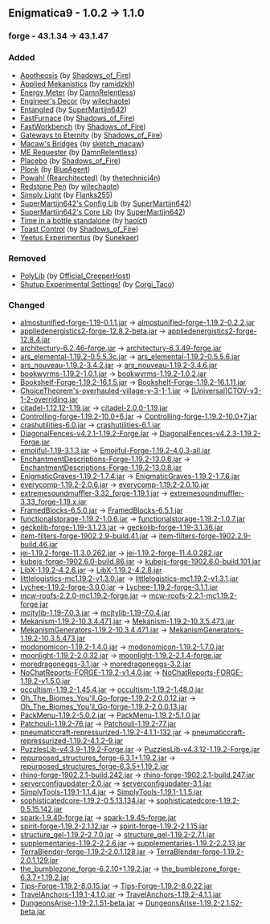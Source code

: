 ## Enigmatica9 - 1.0.2 -> 1.1.0

### forge - 43.1.34 -> 43.1.47

### Added

  * [Apotheosis](https://www.curseforge.com/minecraft/mc-mods/apotheosis) (by [Shadows_of_Fire](https://www.curseforge.com/members/Shadows_of_Fire/projects))
  * [Applied Mekanistics](https://www.curseforge.com/minecraft/mc-mods/applied-mekanistics) (by [ramidzkh](https://www.curseforge.com/members/ramidzkh/projects))
  * [Energy Meter](https://www.curseforge.com/minecraft/mc-mods/energymeter) (by [DamnRelentless](https://www.curseforge.com/members/DamnRelentless/projects))
  * [Engineer's Decor](https://www.curseforge.com/minecraft/mc-mods/engineers-decor) (by [wilechaote](https://www.curseforge.com/members/wilechaote/projects))
  * [Entangled](https://www.curseforge.com/minecraft/mc-mods/entangled) (by [SuperMartijn642](https://www.curseforge.com/members/SuperMartijn642/projects))
  * [FastFurnace](https://www.curseforge.com/minecraft/mc-mods/fastfurnace) (by [Shadows_of_Fire](https://www.curseforge.com/members/Shadows_of_Fire/projects))
  * [FastWorkbench](https://www.curseforge.com/minecraft/mc-mods/fastworkbench) (by [Shadows_of_Fire](https://www.curseforge.com/members/Shadows_of_Fire/projects))
  * [Gateways to Eternity](https://www.curseforge.com/minecraft/mc-mods/gateways-to-eternity) (by [Shadows_of_Fire](https://www.curseforge.com/members/Shadows_of_Fire/projects))
  * [Macaw's Bridges](https://www.curseforge.com/minecraft/mc-mods/macaws-bridges) (by [sketch_macaw](https://www.curseforge.com/members/sketch_macaw/projects))
  * [ME Requester](https://www.curseforge.com/minecraft/mc-mods/merequester) (by [DamnRelentless](https://www.curseforge.com/members/DamnRelentless/projects))
  * [Placebo](https://www.curseforge.com/minecraft/mc-mods/placebo) (by [Shadows_of_Fire](https://www.curseforge.com/members/Shadows_of_Fire/projects))
  * [Plonk](https://www.curseforge.com/minecraft/mc-mods/plonk) (by [BlueAgent](https://www.curseforge.com/members/BlueAgent/projects))
  * [Powah! (Rearchitected)](https://www.curseforge.com/minecraft/mc-mods/powah-rearchitected) (by [thetechnici4n](https://www.curseforge.com/members/thetechnici4n/projects))
  * [Redstone Pen](https://www.curseforge.com/minecraft/mc-mods/redstone-pen) (by [wilechaote](https://www.curseforge.com/members/wilechaote/projects))
  * [Simply Light](https://www.curseforge.com/minecraft/mc-mods/simply-light) (by [Flanks255](https://www.curseforge.com/members/Flanks255/projects))
  * [SuperMartijn642's Config Lib](https://www.curseforge.com/minecraft/mc-mods/supermartijn642s-config-lib) (by [SuperMartijn642](https://www.curseforge.com/members/SuperMartijn642/projects))
  * [SuperMartijn642's Core Lib](https://www.curseforge.com/minecraft/mc-mods/supermartijn642s-core-lib) (by [SuperMartijn642](https://www.curseforge.com/members/SuperMartijn642/projects))
  * [Time in a bottle standalone](https://www.curseforge.com/minecraft/mc-mods/time-in-a-bottle-standalone) (by [haoict](https://www.curseforge.com/members/haoict/projects))
  * [Toast Control](https://www.curseforge.com/minecraft/mc-mods/toast-control) (by [Shadows_of_Fire](https://www.curseforge.com/members/Shadows_of_Fire/projects))
  * [Yeetus Experimentus](https://www.curseforge.com/minecraft/mc-mods/yeetusexperimentus) (by [Sunekaer](https://www.curseforge.com/members/Sunekaer/projects))

### Removed

  * [PolyLib](https://www.curseforge.com/minecraft/mc-mods/polylib) (by [Official_CreeperHost](https://www.curseforge.com/members/Official_CreeperHost/projects))
  * [Shutup Experimental Settings!](https://www.curseforge.com/minecraft/mc-mods/shutup-experimental-settings) (by [Corgi_Taco](https://www.curseforge.com/members/Corgi_Taco/projects))

### Changed

  * [almostunified-forge-1.19-0.1.1.jar](https://www.curseforge.com/minecraft/mc-mods/almost-unified/files/4009684) -> [almostunified-forge-1.19.2-0.2.2.jar](https://www.curseforge.com/minecraft/mc-mods/almost-unified/files/4061591)
  * [appliedenergistics2-forge-12.8.2-beta.jar](https://www.curseforge.com/minecraft/mc-mods/applied-energistics-2/files/4023395) -> [appliedenergistics2-forge-12.8.4.jar](https://www.curseforge.com/minecraft/mc-mods/applied-energistics-2/files/4056162)
  * [architectury-6.2.46-forge.jar](https://www.curseforge.com/minecraft/mc-mods/architectury-api/files/3984018) -> [architectury-6.3.49-forge.jar](https://www.curseforge.com/minecraft/mc-mods/architectury-api/files/4040977)
  * [ars_elemental-1.19.2-0.5.5.3c.jar](https://www.curseforge.com/minecraft/mc-mods/ars-elemental/files/3996456) -> [ars_elemental-1.19.2-0.5.5.6.jar](https://www.curseforge.com/minecraft/mc-mods/ars-elemental/files/4053439)
  * [ars_nouveau-1.19.2-3.4.2.jar](https://www.curseforge.com/minecraft/mc-mods/ars-nouveau/files/4023830) -> [ars_nouveau-1.19.2-3.4.6.jar](https://www.curseforge.com/minecraft/mc-mods/ars-nouveau/files/4060866)
  * [bookwyrms-1.19.2-1.0.1.jar](https://www.curseforge.com/minecraft/mc-mods/book-wyrms/files/3942111) -> [bookwyrms-1.19.2-1.0.2.jar](https://www.curseforge.com/minecraft/mc-mods/book-wyrms/files/4058439)
  * [Bookshelf-Forge-1.19.2-16.1.5.jar](https://www.curseforge.com/minecraft/mc-mods/bookshelf/files/3964325) -> [Bookshelf-Forge-1.19.2-16.1.11.jar](https://www.curseforge.com/minecraft/mc-mods/bookshelf/files/4052856)
  * [ChoiceTheorem's-overhauled-village-v-3-1-1.jar](https://www.curseforge.com/minecraft/mc-mods/choicetheorems-overhauled-village/files/3949810) -> [[Universal]CTOV-v3-1-2-overriding.jar](https://www.curseforge.com/minecraft/mc-mods/choicetheorems-overhauled-village/files/4028354)
  * [citadel-1.12.12-1.19.jar](https://www.curseforge.com/minecraft/mc-mods/citadel/files/4007580) -> [citadel-2.0.0-1.19.jar](https://www.curseforge.com/minecraft/mc-mods/citadel/files/4053064)
  * [Controlling-forge-1.19.2-10.0+6.jar](https://www.curseforge.com/minecraft/mc-mods/controlling/files/3950211) -> [Controlling-forge-1.19.2-10.0+7.jar](https://www.curseforge.com/minecraft/mc-mods/controlling/files/4050343)
  * [crashutilities-6.0.jar](https://www.curseforge.com/minecraft/mc-mods/crash-utilities/files/3908263) -> [crashutilities-6.1.jar](https://www.curseforge.com/minecraft/mc-mods/crash-utilities/files/4033133)
  * [DiagonalFences-v4.2.1-1.19.2-Forge.jar](https://www.curseforge.com/minecraft/mc-mods/diagonal-fences/files/3956723) -> [DiagonalFences-v4.2.3-1.19.2-Forge.jar](https://www.curseforge.com/minecraft/mc-mods/diagonal-fences/files/4026713)
  * [emojiful-1.19-3.1.3.jar](https://www.curseforge.com/minecraft/mc-mods/emojiful/files/3963433) -> [Emojiful-Forge-1.19.2-4.0.3-all.jar](https://www.curseforge.com/minecraft/mc-mods/emojiful/files/4056363)
  * [EnchantmentDescriptions-Forge-1.19.2-13.0.6.jar](https://www.curseforge.com/minecraft/mc-mods/enchantment-descriptions/files/4023969) -> [EnchantmentDescriptions-Forge-1.19.2-13.0.8.jar](https://www.curseforge.com/minecraft/mc-mods/enchantment-descriptions/files/4047042)
  * [EnigmaticGraves-1.19.2-1.7.4.jar](https://www.curseforge.com/minecraft/mc-mods/enigmatic-graves/files/4024605) -> [EnigmaticGraves-1.19.2-1.7.6.jar](https://www.curseforge.com/minecraft/mc-mods/enigmatic-graves/files/4050552)
  * [everycomp-1.19.2-2.0.6.jar](https://www.curseforge.com/minecraft/mc-mods/every-compat/files/3959071) -> [everycomp-1.19.2-2.0.10.jar](https://www.curseforge.com/minecraft/mc-mods/every-compat/files/4035756)
  * [extremesoundmuffler-3.32_forge-1.19.1.jar](https://www.curseforge.com/minecraft/mc-mods/extreme-sound-muffler/files/3913323) -> [extremesoundmuffler-3.33_forge-1.19.x.jar](https://www.curseforge.com/minecraft/mc-mods/extreme-sound-muffler/files/4033058)
  * [FramedBlocks-6.5.0.jar](https://www.curseforge.com/minecraft/mc-mods/framedblocks/files/4018364) -> [FramedBlocks-6.5.1.jar](https://www.curseforge.com/minecraft/mc-mods/framedblocks/files/4028031)
  * [functionalstorage-1.19.2-1.0.6.jar](https://www.curseforge.com/minecraft/mc-mods/functional-storage/files/3956973) -> [functionalstorage-1.19.2-1.0.7.jar](https://www.curseforge.com/minecraft/mc-mods/functional-storage/files/4040972)
  * [geckolib-forge-1.19-3.1.23.jar](https://www.curseforge.com/minecraft/mc-mods/geckolib/files/4019767) -> [geckolib-forge-1.19-3.1.36.jar](https://www.curseforge.com/minecraft/mc-mods/geckolib/files/4064451)
  * [item-filters-forge-1902.2.9-build.41.jar](https://www.curseforge.com/minecraft/mc-mods/item-filters/files/3993782) -> [item-filters-forge-1902.2.9-build.46.jar](https://www.curseforge.com/minecraft/mc-mods/item-filters/files/4055379)
  * [jei-1.19.2-forge-11.3.0.262.jar](https://www.curseforge.com/minecraft/mc-mods/jei/files/3969039) -> [jei-1.19.2-forge-11.4.0.282.jar](https://www.curseforge.com/minecraft/mc-mods/jei/files/4062321)
  * [kubejs-forge-1902.6.0-build.86.jar](https://www.curseforge.com/minecraft/mc-mods/kubejs/files/4023910) -> [kubejs-forge-1902.6.0-build.101.jar](https://www.curseforge.com/minecraft/mc-mods/kubejs/files/4053875)
  * [LibX-1.19.2-4.2.6.jar](https://www.curseforge.com/minecraft/mc-mods/libx/files/3968208) -> [LibX-1.19.2-4.2.8.jar](https://www.curseforge.com/minecraft/mc-mods/libx/files/4052778)
  * [littlelogistics-mc1.19.2-v1.3.0.jar](https://www.curseforge.com/minecraft/mc-mods/little-logistics/files/3933484) -> [littlelogistics-mc1.19.2-v1.3.1.jar](https://www.curseforge.com/minecraft/mc-mods/little-logistics/files/4050924)
  * [Lychee-1.19.2-forge-3.0.0.jar](https://www.curseforge.com/minecraft/mc-mods/lychee/files/4005679) -> [Lychee-1.19.2-forge-3.1.1.jar](https://www.curseforge.com/minecraft/mc-mods/lychee/files/4041580)
  * [mcw-roofs-2.2.0-mc1.19.2-forge.jar](https://www.curseforge.com/minecraft/mc-mods/macaws-roofs/files/3963949) -> [mcw-roofs-2.2.1-mc1.19.2-forge.jar](https://www.curseforge.com/minecraft/mc-mods/macaws-roofs/files/4028405)
  * [mcjtylib-1.19-7.0.3.jar](https://www.curseforge.com/minecraft/mc-mods/mcjtylib/files/3994824) -> [mcjtylib-1.19-7.0.4.jar](https://www.curseforge.com/minecraft/mc-mods/mcjtylib/files/4062575)
  * [Mekanism-1.19.2-10.3.4.471.jar](https://www.curseforge.com/minecraft/mc-mods/mekanism/files/4020942) -> [Mekanism-1.19.2-10.3.5.473.jar](https://www.curseforge.com/minecraft/mc-mods/mekanism/files/4041164)
  * [MekanismGenerators-1.19.2-10.3.4.471.jar](https://www.curseforge.com/minecraft/mc-mods/mekanism-generators/files/4020944) -> [MekanismGenerators-1.19.2-10.3.5.473.jar](https://www.curseforge.com/minecraft/mc-mods/mekanism-generators/files/4041168)
  * [modonomicon-1.19.2-1.4.0.jar](https://www.curseforge.com/minecraft/mc-mods/modonomicon/files/4017879) -> [modonomicon-1.19.2-1.7.0.jar](https://www.curseforge.com/minecraft/mc-mods/modonomicon/files/4065457)
  * [moonlight-1.19.2-2.0.32.jar](https://www.curseforge.com/minecraft/mc-mods/selene/files/4019813) -> [moonlight-1.19.2-2.1.4-forge.jar](https://www.curseforge.com/minecraft/mc-mods/selene/files/4059669)
  * [moredragoneggs-3.1.jar](https://www.curseforge.com/minecraft/mc-mods/more-dragon-eggs/files/3545748) -> [moredragoneggs-3.2.jar](https://www.curseforge.com/minecraft/mc-mods/more-dragon-eggs/files/4060624)
  * [NoChatReports-FORGE-1.19.2-v1.4.0.jar](https://www.curseforge.com/minecraft/mc-mods/no-chat-reports/files/3926371) -> [NoChatReports-FORGE-1.19.2-v1.5.0.jar](https://www.curseforge.com/minecraft/mc-mods/no-chat-reports/files/4055536)
  * [occultism-1.19.2-1.45.4.jar](https://www.curseforge.com/minecraft/mc-mods/occultism/files/4001663) -> [occultism-1.19.2-1.48.0.jar](https://www.curseforge.com/minecraft/mc-mods/occultism/files/4061171)
  * [Oh_The_Biomes_You'll_Go-forge-1.19.2-2.0.0.12.jar](https://www.curseforge.com/minecraft/mc-mods/oh-the-biomes-youll-go/files/4024149) -> [Oh_The_Biomes_You'll_Go-forge-1.19.2-2.0.0.13.jar](https://www.curseforge.com/minecraft/mc-mods/oh-the-biomes-youll-go/files/4027228)
  * [PackMenu-1.19.2-5.0.2.jar](https://www.curseforge.com/minecraft/mc-mods/packmenu/files/3956351) -> [PackMenu-1.19.2-5.1.0.jar](https://www.curseforge.com/minecraft/mc-mods/packmenu/files/4028351)
  * [Patchouli-1.19.2-76.jar](https://www.curseforge.com/minecraft/mc-mods/patchouli/files/3936481) -> [Patchouli-1.19.2-77.jar](https://www.curseforge.com/minecraft/mc-mods/patchouli/files/4031402)
  * [pneumaticcraft-repressurized-1.19.2-4.1.1-132.jar](https://www.curseforge.com/minecraft/mc-mods/pneumaticcraft-repressurized/files/3969903) -> [pneumaticcraft-repressurized-1.19.2-4.1.2-9.jar](https://www.curseforge.com/minecraft/mc-mods/pneumaticcraft-repressurized/files/4058379)
  * [PuzzlesLib-v4.3.9-1.19.2-Forge.jar](https://www.curseforge.com/minecraft/mc-mods/puzzles-lib/files/4017925) -> [PuzzlesLib-v4.3.12-1.19.2-Forge.jar](https://www.curseforge.com/minecraft/mc-mods/puzzles-lib/files/4041202)
  * [repurposed_structures_forge-6.3.1+1.19.2.jar](https://www.curseforge.com/minecraft/mc-mods/repurposed-structures/files/4017422) -> [repurposed_structures_forge-6.3.5+1.19.2.jar](https://www.curseforge.com/minecraft/mc-mods/repurposed-structures/files/4056739)
  * [rhino-forge-1902.2.1-build.242.jar](https://www.curseforge.com/minecraft/mc-mods/rhino/files/4023100) -> [rhino-forge-1902.2.1-build.247.jar](https://www.curseforge.com/minecraft/mc-mods/rhino/files/4061361)
  * [serverconfigupdater-2.0.jar](https://www.curseforge.com/minecraft/mc-mods/serverconfig-updater/files/3585637) -> [serverconfigupdater-3.1.jar](https://www.curseforge.com/minecraft/mc-mods/serverconfig-updater/files/4055305)
  * [SimplyTools-1.19.1-1.1.4.jar](https://www.curseforge.com/minecraft/mc-mods/simply-tools/files/4009742) -> [SimplyTools-1.19.1-1.1.5.jar](https://www.curseforge.com/minecraft/mc-mods/simply-tools/files/4036713)
  * [sophisticatedcore-1.19.2-0.5.13.134.jar](https://www.curseforge.com/minecraft/mc-mods/sophisticated-core/files/4019679) -> [sophisticatedcore-1.19.2-0.5.15.142.jar](https://www.curseforge.com/minecraft/mc-mods/sophisticated-core/files/4048382)
  * [spark-1.9.40-forge.jar](https://www.curseforge.com/minecraft/mc-mods/spark/files/4002084) -> [spark-1.9.45-forge.jar](https://www.curseforge.com/minecraft/mc-mods/spark/files/4057111)
  * [spirit-forge-1.19.2-2.1.12.jar](https://www.curseforge.com/minecraft/mc-mods/spirit/files/3945322) -> [spirit-forge-1.19.2-2.1.15.jar](https://www.curseforge.com/minecraft/mc-mods/spirit/files/4059324)
  * [structure_gel-1.19.2-2.7.0.jar](https://www.curseforge.com/minecraft/mc-mods/structure-gel-api/files/4018610) -> [structure_gel-1.19.2-2.7.1.jar](https://www.curseforge.com/minecraft/mc-mods/structure-gel-api/files/4029363)
  * [supplementaries-1.19.2-2.2.6.jar](https://www.curseforge.com/minecraft/mc-mods/supplementaries/files/4023640) -> [supplementaries-1.19.2-2.2.13.jar](https://www.curseforge.com/minecraft/mc-mods/supplementaries/files/4060710)
  * [TerraBlender-forge-1.19.2-2.0.1.128.jar](https://www.curseforge.com/minecraft/mc-mods/terrablender/files/4013816) -> [TerraBlender-forge-1.19.2-2.0.1.129.jar](https://www.curseforge.com/minecraft/mc-mods/terrablender/files/4057292)
  * [the_bumblezone_forge-6.2.10+1.19.2.jar](https://www.curseforge.com/minecraft/mc-mods/the-bumblezone-forge/files/4019407) -> [the_bumblezone_forge-6.3.7+1.19.2.jar](https://www.curseforge.com/minecraft/mc-mods/the-bumblezone-forge/files/4064804)
  * [Tips-Forge-1.19.2-8.0.15.jar](https://www.curseforge.com/minecraft/mc-mods/tips/files/4021283) -> [Tips-Forge-1.19.2-8.0.22.jar](https://www.curseforge.com/minecraft/mc-mods/tips/files/4061110)
  * [TravelAnchors-1.19.1-4.1.0.jar](https://www.curseforge.com/minecraft/mc-mods/travel-anchors/files/3906464) -> [TravelAnchors-1.19.2-4.1.1.jar](https://www.curseforge.com/minecraft/mc-mods/travel-anchors/files/4061186)
  * [DungeonsArise-1.19-2.1.51-beta.jar](https://www.curseforge.com/minecraft/mc-mods/when-dungeons-arise/files/3855490) -> [DungeonsArise-1.19.2-2.1.52-beta.jar](https://www.curseforge.com/minecraft/mc-mods/when-dungeons-arise/files/4048244)

